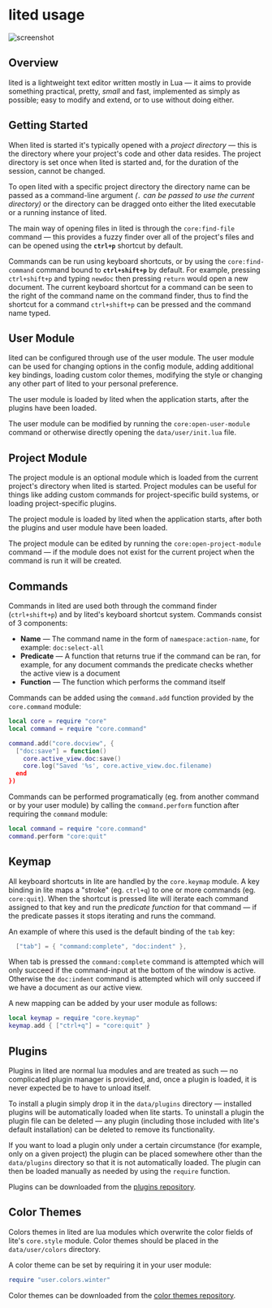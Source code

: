 # lited usage

![screenshot](https://user-images.githubusercontent.com/3920290/81471642-6c165880-91ea-11ea-8cd1-fae7ae8f0bc4.png)

## Overview
lited is a lightweight text editor written mostly in Lua — it aims to provide
something practical, pretty, *small* and fast, implemented as simply as
possible; easy to modify and extend, or to use without doing either.


## Getting Started
When lited is started it's typically opened with a *project directory* — this
is the directory where your project's code and other data resides. The project
directory is set once when lited is started and, for the duration of the
session, cannot be changed.

To open lited with a specific project directory the directory name can be passed
as a command-line argument *(`.` can be passed to use the current directory)* or
the directory can be dragged onto either the lited executable or a running
instance of lited.

The main way of opening files in lited is through the `core:find-file` command
— this provides a fuzzy finder over all of the project's files and can be
opened using the **`ctrl+p`** shortcut by default.

Commands can be run using keyboard shortcuts, or by using the `core:find-command`
command bound to **`ctrl+shift+p`** by default. For example, pressing
`ctrl+shift+p` and typing `newdoc` then pressing `return` would open a new
document. The current keyboard shortcut for a command can be seen to the right
of the command name on the command finder, thus to find the shortcut for a command
`ctrl+shift+p` can be pressed and the command name typed.


## User Module
lited can be configured through use of the user module. The user module can be
used for changing options in the config module, adding additional key bindings,
loading custom color themes, modifying the style or changing any other part of
lited to your personal preference.

The user module is loaded by lited when the application starts, after the plugins
have been loaded.

The user module can be modified by running the `core:open-user-module` command
or otherwise directly opening the `data/user/init.lua` file.


## Project Module
The project module is an optional module which is loaded from the current
project's directory when lited is started. Project modules can be useful for
things like adding custom commands for project-specific build systems, or
loading project-specific plugins.

The project module is loaded by lited when the application starts, after both the
plugins and user module have been loaded.

The project module can be edited by running the `core:open-project-module`
command — if the module does not exist for the current project when the
command is run it will be created.


## Commands
Commands in lited are used both through the command finder (`ctrl+shift+p`) and
by lited's keyboard shortcut system. Commands consist of 3 components:
* **Name** — The command name in the form of `namespace:action-name`, for
  example: `doc:select-all`
* **Predicate** — A function that returns true if the command can be ran, for
  example, for any document commands the predicate checks whether the active
  view is a document
* **Function** — The function which performs the command itself

Commands can be added using the `command.add` function provided by the
`core.command` module:
```lua
local core = require "core"
local command = require "core.command"

command.add("core.docview", {
  ["doc:save"] = function()
    core.active_view.doc:save()
    core.log("Saved '%s', core.active_view.doc.filename)
  end
})
```

Commands can be performed programatically (eg. from another command or by your
user module) by calling the `command.perform` function after requiring the
`command` module:
```lua
local command = require "core.command"
command.perform "core:quit"
```


## Keymap
All keyboard shortcuts in lite are handled by the `core.keymap` module. A key
binding in lite maps a "stroke" (eg. `ctrl+q`) to one or more commands (eg.
`core:quit`). When the shortcut is pressed lite will iterate each command
assigned to that key and run the *predicate function* for that command — if the
predicate passes it stops iterating and runs the command.

An example of where this used is the default binding of the `tab` key:
``` lua
  ["tab"] = { "command:complete", "doc:indent" },
```
When tab is pressed the `command:complete` command is attempted which will only
succeed if the command-input at the bottom of the window is active. Otherwise
the `doc:indent` command is attempted which will only succeed if we have a
document as our active view.

A new mapping can be added by your user module as follows:
```lua
local keymap = require "core.keymap"
keymap.add { ["ctrl+q"] = "core:quit" }
```


## Plugins
Plugins in lited are normal lua modules and are treated as such — no
complicated plugin manager is provided, and, once a plugin is loaded, it is never
expected be to have to unload itself.

To install a plugin simply drop it in the `data/plugins` directory — installed
plugins will be automatically loaded when lite starts. To uninstall a plugin the
plugin file can be deleted — any plugin (including those included with lite's
default installation) can be deleted to remove its functionality.

If you want to load a plugin only under a certain circumstance (for example,
only on a given project) the plugin can be placed somewhere other than the
`data/plugins` directory so that it is not automatically loaded. The plugin can
then be loaded manually as needed by using the `require` function.

Plugins can be downloaded from the [plugins repository](https://github.com/rxi/lite-plugins).


## Color Themes
Colors themes in lited are lua modules which overwrite the color fields of lite's
`core.style` module. Color themes should be placed in the `data/user/colors`
directory.

A color theme can be set by requiring it in your user module:
```lua
require "user.colors.winter"
```

Color themes can be downloaded from the [color themes repository](https://github.com/rxi/lite-colors).

